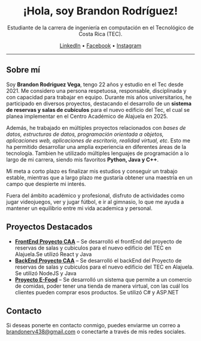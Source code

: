 <h1 align="center">¡Hola, soy Brandon Rodríguez!</h1>
<p align="center">
  Estudiante de la carrera de ingeniería en computación en el Tecnológico de Costa Rica (TEC).
</p>

<div align="center">
  <!-- Enlaces a redes sociales -->
  <a href="https://www.linkedin.com/in/brandon-rodr%C3%ADguez-5202b3270/" target="_blank">LinkedIn</a> • 
  <a href="https://www.facebook.com/profile.php?id=100047150393272" target="_blank">Facebook</a> • 
  <a href="https://www.instagram.com/brandrod1811/" target="_blank">Instagram</a>
</div>

<hr>

<h2>Sobre mí</h2>
<p>
  Soy <strong>Brandon Rodriguez Vega</strong>, tengo 22 años y estudio en el Tec desde 2021. Me considero una persona respetuosa, responsable, disciplinada y con capacidad para trabajar en equipo. Durante mis años universitarios, he participado en diversos proyectos, destacando el desarrollo de un <strong>sistema de reservas y salas de cubículos</strong> para el nuevo edificio del Tec, el cual se planea implementar en el Centro Académico de Alajuela en 2025.
</p>

<p>
  Además, he trabajado en múltiples proyectos relacionados con <em>bases de datos, estructuras de datos, programación orientada a objetos, aplicaciones web, aplicaciones de escritorio, realidad virtual, etc</em>. Esto me ha permitido desarrollar una amplia experiencia en diferentes áreas de la tecnología. Tambien he utilizado múltiples lenguajes de programación a lo largo de mi carrera, siendo mis favoritos <strong>Python, Java y C++</strong>.
</p>

<p>
  Mi meta a corto plazo es finalizar mis estudios y conseguir un trabajo estable, mientras que a largo plazo me gustaría obtener una maestría en un campo que despierte mi interés. 
</p>

<p>
  Fuera del ámbito académico y profesional, disfruto de actividades como jugar videojuegos, ver y jugar fútbol, e ir al gimnasio, lo que me ayuda a mantener un equilibrio entre mi vida academica y personal.
</p>

</p>

<h2>Proyectos Destacados</h2>
<ul>
  <li><a href="https://github.com/BrandonRV18/FrontEndProyectoCAA" target="_blank"><strong>FrontEnd Proyecto CAA</strong></a> – Se desarrolló el frontEnd del proyecto de reservas de salas y cubiculos para el nuevo edificio del TEC en Alajuela.Se utilizó React y Java</li>
  <li><a href="https://github.com/BrandonRV18/ProyectoCAA" target="_blank"><strong>BackEnd Proyecto CAA</strong></a> – Se desarrolló el backEnd del Proyecto de reservas de salas y cubiculos para el nuevo edificio del TEC en Alajuela. Se utilizó NodeJS y Java</li>
  <li><a href="https://github.com/BrandonRV18/E-Food" target="_blank"><strong>Proyecto E-Food</strong></a> – Se desarrolló un sistema que permite a un comercio de comidas, poder tener una tienda de manera virtual, con las cuál los clientes pueden comprar esos productos. Se utilizó C# y ASP.NET</li>
</ul>

<h2>Contacto</h2>
<p>
  Si deseas ponerte en contacto conmigo, puedes enviarme un correo a <a href="mailto:tbrandonerv438@gmail.com">brandonerv438@gmail.com</a> o conectarte a través de mis redes sociales.
</p>

